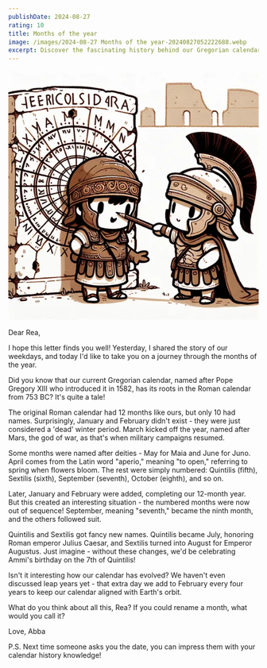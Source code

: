 ```yaml
---
publishDate: 2024-08-27
rating: 10
title: Months of the year
image: /images/2024-08-27 Months of the year-20240827052222688.webp
excerpt: Discover the fascinating history behind our Gregorian calendar, from its Roman roots to the naming of months and even leap years!
---
```



![center|300](../../assets/images/2024-08-27%20Months%20of%20the%20year-20240827052222688.webp)

Dear Rea,

I hope this letter finds you well! Yesterday, I shared the story of our weekdays, and today I'd like to take you on a journey through the months of the year.

Did you know that our current Gregorian calendar, named after Pope Gregory XIII who introduced it in 1582, has its roots in the Roman calendar from 753 BC? It's quite a tale!

The original Roman calendar had 12 months like ours, but only 10 had names. Surprisingly, January and February didn't exist - they were just considered a 'dead' winter period. March kicked off the year, named after Mars, the god of war, as that's when military campaigns resumed.

Some months were named after deities - May for Maia and June for Juno. April comes from the Latin word "aperio," meaning "to open," referring to spring when flowers bloom. The rest were simply numbered: Quintilis (fifth), Sextilis (sixth), September (seventh), October (eighth), and so on.

Later, January and February were added, completing our 12-month year. But this created an interesting situation - the numbered months were now out of sequence! September, meaning "seventh," became the ninth month, and the others followed suit.

Quintilis and Sextilis got fancy new names. Quintilis became July, honoring Roman emperor Julius Caesar, and Sextilis turned into August for Emperor Augustus. Just imagine - without these changes, we'd be celebrating Ammi's birthday on the 7th of Quintilis!

Isn't it interesting how our calendar has evolved? We haven't even discussed leap years yet - that extra day we add to February every four years to keep our calendar aligned with Earth's orbit.

What do you think about all this, Rea? If you could rename a month, what would you call it?

Love,
Abba

P.S. Next time someone asks you the date, you can impress them with your calendar history knowledge!
